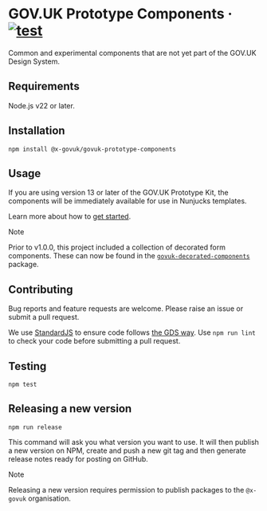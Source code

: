 # GOV.UK Prototype Components · [![test](https://github.com/x-govuk/govuk-prototype-components/actions/workflows/test.yml/badge.svg)](https://github.com/x-govuk/govuk-prototype-components/actions/workflows/test.yml)

Common and experimental components that are not yet part of the GOV.UK Design System.

## Requirements

Node.js v22 or later.

## Installation

```shell
npm install @x-govuk/govuk-prototype-components
```

## Usage

If you are using version 13 or later of the GOV.UK Prototype Kit, the components will be immediately available for use in Nunjucks templates.

Learn more about how to [get started](https://x-govuk.github.io/govuk-prototype-components/get-started/).

> [!NOTE]
> Prior to v1.0.0, this project included a collection of decorated form components. These can now be found in the [`govuk-decorated-components`](https://github.com/x-govuk/govuk-decorated-components) package.

## Contributing

Bug reports and feature requests are welcome. Please raise an issue or submit a pull request.

We use [StandardJS](https://standardjs.com) to ensure code follows [the GDS way](https://gds-way.cloudapps.digital/manuals/programming-languages/js.html). Use `npm run lint` to check your code before submitting a pull request.

## Testing

```shell
npm test
```

## Releasing a new version

`npm run release`

This command will ask you what version you want to use. It will then publish a new version on NPM, create and push a new git tag and then generate release notes ready for posting on GitHub.

> [!NOTE]
> Releasing a new version requires permission to publish packages to the `@x-govuk` organisation.
